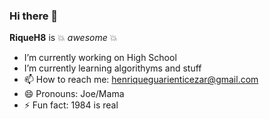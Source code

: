 ### Hi there 👋


**RiqueH8** is 💥 _awesome_ 💥 

- I’m currently working on High School
- I’m currently learning algorithyms and stuff
- 📫 How to reach me: henriqueguarienticezar@gmail.com
- 😄 Pronouns: Joe/Mama
- ⚡ Fun fact: 1984 is real
